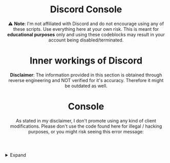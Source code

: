 <header>

<!--
  <<< Author notes: Course header >>>
  Include a 1280×640 image, course title in sentence case, and a concise description in emphasis.
  In your repository settings: enable template repository, add your 1280×640 social image, auto delete head branches.
  Add your open source license, GitHub uses MIT license.
-->

# Discord Console

⚠️ **Note**: I'm not affiliated with Discord and do not encourage using any of these scripts. Use everything here at your own risk. This is meant for **educational purposes** only and using these codeblocks may result in your account being disabled/terminated.

# Inner workings of Discord

**Disclaimer**: The information provided in this section is obtained through reverse engineering and NOT verified for it's accuracy. Therefore it might be outdated as well.

# Console

As stated in my disclaimer, I don't promote using any kind of client modifications. Please don't use the code found here for illegal / hacking purposes, or you might risk seeing this error message:

</header>


<details>
  <summary>Expand</summary>
  
# Obtain Your Token
Copies your Token into the clipboard.

⚠️ **DO NOT GIVE THIS TO ANYONE. It grants full access to your account.**

<details>
<summary>Expand</summary>
  
Paste this into the console (while being logged in):
  ```
window.webpackChunkdiscord_app.push([[Math.random()], {}, (req) => {for (const m of Object.keys(req.c).map((x) => req.c[x].exports).filter((x) => x)) {if (m.default && m.default.getToken !== undefined) {return copy(m.default.getToken())}if (m.getToken !== undefined) {return copy(m.getToken())}}}]); console.log("%cDone!", "font-size: 50px"); console.log(`%cYou now have your token in the clipboard!`, "font-size: 16px")
  ```
The token should be in your clipboard now.
Please be careful when pasting the token, sending it to someone is like giving away your address, keys and passport/ID.
Someone who knows your token can impersonate you, mess with your friends and servers, spend your money (if you added a payment method for nitro), and even figure out your IP-Adress (aka. probably your real-life home adress) using the new devices feature.


</details>

# Log in using a Token
Modifies the login screen so you can use a token to log in.

<details>
  <summary>Expand</summary>

Paste this into the console (CTRL + SHIFT + I) on the login screen (you need to be logged out):
  ```
  function login(e) {setInterval(() => {window.webpackChunkdiscord_app.push([[Math.random()], {}, (req) => {for (const m of Object.keys(req.c).map((x) => req.c[x].exports).filter((x) => x)) {if (m.default && m.default.setToken !== undefined) {return m.default.setToken(e)}if (m.setToken !== undefined) {return m.setToken(e)}}}]);console.log("%cWorked!", "font-size: 50px");}, 50), setTimeout(() => {window.location.reload()}, 2500)}function buttonlogin(){login(document.getElementsByClassName("inputDefault-3FGxgL input-2g-os5")[0].value)}var element;(element=document.getElementsByClassName("marginBottom8-emkd0_ button-1cRKG6 button-f2h6uQ lookFilled-yCfaCM colorBrand-I6CyqQ sizeLarge-3mScP9 fullWidth-fJIsjq grow-2sR_-F")[0]).addEventListener("click",buttonlogin),(element=document.getElementsByClassName("marginBottom20-315RVT")[0]).parentElement.removeChild(element),(element=document.getElementsByClassName("colorStandard-21JIj7 size14-3fJ-ot h5-2RwDNl title-3hptVQ defaultMarginh5-3Jxf6f")[0]).innerHTML="Token",element.id="Token",(element=document.getElementsByClassName("transitionGroup-bPT0qU qrLogin-1ejtpI")[0]).parentElement.removeChild(element),(element=document.getElementsByClassName("verticalSeparator-2r9gHa")[0]).parentElement.removeChild(element);
  ```
You can now log in using a token.
Note that this doesn't work with bot tokens. Bot tokens are different from user tokens, and Discord doesn't support this.

![Token](https://github.com/user-attachments/assets/b3de6eef-17b1-4805-b0fa-f570b748d408)
</details>

# Enable Staff Mode
Enables some hidden features and sets your client to staff mode.

<details>
  <summary>Expand</summary>
  
This will trick your client into thinking that you are a staff member of Discord (by modifiying certain flags) and will also allow you to access the experiments tab, developer options, and more. (In these menus you can get unreleased Discord updates, emulate a different client, generate build overrides and more.)
  ```
let wpRequire;
window.webpackChunkdiscord_app.push([[ Math.random() ], {}, (req) => { wpRequire = req; }]);
mod = Object.values(wpRequire.c).find(x => typeof x?.exports?.Z?.isDeveloper !== "undefined");
usermod = Object.values(wpRequire.c).find(x => x?.exports?.default?.getUsers)
nodes = Object.values(mod.exports.Z._dispatcher._actionHandlers._dependencyGraph.nodes)
try {
    nodes.find(x => x.name == "ExperimentStore").actionHandler["OVERLAY_INITIALIZE"]({user: {flags: 1}})
} catch (e) {}
oldGetUser = usermod.exports.default.__proto__.getCurrentUser;
usermod.exports.default.__proto__.getCurrentUser = () => ({isStaff: () => true})
nodes.find(x => x.name == "DeveloperExperimentStore").actionHandler["CONNECTION_OPEN"]()
usermod.exports.default.__proto__.getCurrentUser = oldGetUser
  ```
</details>

# Get All Badges
This script gives you all badges locally, meaning that only you can see them.

<details>
  <summary>Expand</summary>
  
Some badges grant access to specific options or menus.
  ```
(() => {
    let flags = {
        "DISCORD_EMPLOYEE": 1 << 0,
        "DISCORD_PARTNER": 1 << 1,
        "HYPESQUAD_EVENTS": 1 << 2,
        "BUG_HUNTER_LEVEL_1": 1 << 3,
        "HOUSE_BRAVERY": 1 << 6,
        "HOUSE_BRILLIANCE": 1 << 7,
        "HOUSE_BALANCE": 1 << 8,
        "EARLY_SUPPORTER": 1 << 9,
        "BUG_HUNTER_LEVEL_2": 1 << 14,
        "VERIFIED_BOT_DEVELOPER": 1 << 17,
        "CERTIFIED_MODERATOR": 1 << 18,
        "ACTIVE_DEVELOPER": 1 << 22
    };
    
    webpackChunkdiscord_app.push([[Math.random()], {}, req => {
        for (const m of Object.keys(req.c).map(x => req.c[x].exports).filter(x => x)) {
            if (m.default && m.default.getCurrentUser !== undefined) {
                return m.default.getCurrentUser().flags = Object.values(flags).reduce((pre, cur) => pre + cur, 0);
            }
        }
    }]);
})();
  ```
To get all badges and place your account under quarantine (visually):
  ```
webpackChunkdiscord_app.push([[Math.random()],{},(req)=>{for(const m of Object.keys(req.c).map((x)=>req.c[x].exports).filter((x)=>x)){if(m.default&&m.default.getCurrentUser!==undefined){return m.default.getCurrentUser().flags=-1}}}]);
  ```
</details>

# Bot & System Tag
Spoofs your Discord suffix to show that you have Discord's `SYSTEM` or `BOT` tag. (Only visible to you.)

<details>
  <summary>Expand</summary>
Bot Tag Code:

  ```
  window.webpackChunkdiscord_app.push([[Math.random()], {}, (req) => {for (const m of Object.keys(req.c).map((x) => req.c[x].exports).filter((x) => x)) {if (m.default && m.default.getCurrentUser !== undefined) {return m.default.getCurrentUser().bot = true;}if (m.getCurrentUser !== undefined) {return m.getCurrentUser().bot = true}}}])
  ```

Verified Bot Tag Code:
  ```
window.webpackChunkdiscord_app.push([[Math.random()], {}, (req) => {for (const m of Object.keys(req.c).map((x) => req.c[x].exports).filter((x) => x)) {if (m.default && m.default.getCurrentUser !== undefined) {return m.default.getCurrentUser().bot = true;}if (m.getCurrentUser !== undefined) {return m.getCurrentUser().bot = true}}}])
window.webpackChunkdiscord_app.push([[Math.random()], {}, (req) => {for (const m of Object.keys(req.c).map((x) => req.c[x].exports).filter((x) => x)) {if (m.default && m.default.getCurrentUser !== undefined) {return m.default.getCurrentUser().isVerifiedBot = () => true;}if (m.getCurrentUser !== undefined) {return m.getCurrentUser().isVerifiedBot = () => true}}}])
  ```

System Tag Code:
  ```
window.webpackChunkdiscord_app.push([[Math.random()], {}, (req) => {for (const m of Object.keys(req.c).map((x) => req.c[x].exports).filter((x) => x)) {if (m.default && m.default.getCurrentUser !== undefined) {return m.default.getCurrentUser().isSystemUser = () => true;}if (m.getCurrentUser !== undefined) {return m.getCurrentUser().isSystemUser = () => true}}}])
  ```
  
</details>
</details>

</footer>
